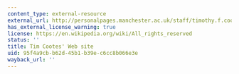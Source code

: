 ```yaml
---
content_type: external-resource
external_url: http://personalpages.manchester.ac.uk/staff/timothy.f.cootes/
has_external_license_warning: true
license: https://en.wikipedia.org/wiki/All_rights_reserved
status: ''
title: Tim Cootes' Web site
uid: 95f4a9cb-b62d-45b1-b39e-c6cc8b066e3e
wayback_url: ''
---
```

